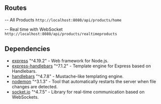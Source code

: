 ## Routes

-- All Products
`http://localhost:8080/api/products/home`

-- Real time with WebSocket
`http://localhost:8080/api/products/realtimeproducts`

## Dependencies

- [express](https://www.npmjs.com/package/express) "^4.19.2" - Web framework for Node.js.
- [express-handlebars](https://www.npmjs.com/package/express-handlebars) "^7.1.2" - Template engine for Express based on Handlebars.
- [handlebars](https://www.npmjs.com/package/handlebars) "^4.7.8" - Mustache-like templating engine.
- [nodemon](https://www.npmjs.com/package/nodemon) "^3.1.3" - Tool that automatically restarts the server when file changes are detected.
- [socket.io](https://www.npmjs.com/package/socket.io) "^4.7.5" - Library for real-time communication based on WebSockets.
